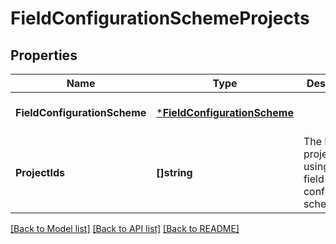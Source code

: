 # FieldConfigurationSchemeProjects

## Properties
Name | Type | Description | Notes
------------ | ------------- | ------------- | -------------
**FieldConfigurationScheme** | [***FieldConfigurationScheme**](FieldConfigurationScheme.md) |  | [optional] [default to null]
**ProjectIds** | **[]string** | The IDs of projects using the field configuration scheme. | [default to null]

[[Back to Model list]](../README.md#documentation-for-models) [[Back to API list]](../README.md#documentation-for-api-endpoints) [[Back to README]](../README.md)


